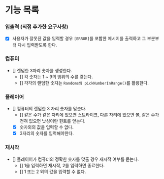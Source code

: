 # 기능 목록

### 입출력 (직접 추가한 요구사항)
- [x] 사용자가 잘못된 값을 입력할 경우 `[ERROR]`를 포함한 메시지를 출력하고 그 부분부터 다시 입력받도록 한다.

### 컴퓨터
- [] 랜덤한 3자리 숫자를 생성한다.
  - [] 각 숫자는 1 ~ 9의 범위의 수를 갖는다.
  - [] 각각의 랜덤한 숫자는 `Randoms의 pickNumberInRange()`를 활용한다.

### 플레이어
- [] 컴퓨터의 랜덤한 3 자리 숫자를 맞춘다.
  - [] 같은 수가 같은 자리에 있으면 스트라이크, 다른 자리에 있으면 볼, 같은 수가 전혀 없으면 낫싱이란 힌트를 얻는다.
  - [x] 숫자외의 값을 입력할 수 없다.
  - [x] 3자리의 숫자를 입력해야한다.

### 재시작
- [] 플레이어가 컴퓨터의 정확한 숫자를 맞출 경우 재시작 여부를 묻는다.
  - [] 1을 입력하면 재시작, 2를 입력하면 종료한다.
  - [] 1 또는 2 외의 값을 입력할 수 없다.